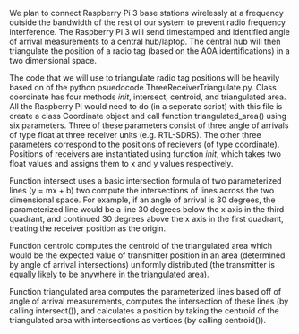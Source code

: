 We plan to connect Raspberry Pi 3 base stations wirelessly at a frequency outside the bandwidth of the rest of our system to 
prevent radio frequency interference. The Raspberry Pi 3 will send timestamped and identified angle of arrival measurements to a 
central hub/laptop. The central hub will then triangulate the position of a radio tag (based on the AOA identifications) in a two 
dimensional space. 

The code that we will use to triangulate radio tag positions will be heavily based on of the python psuedocode 
ThreeReceiverTriangulate.py. Class coordinate has four methods _init_, intersect, centroid, and triangulated area. All the 
Raspberry Pi would need to do (in a seperate script) with this file is create a class Coordinate object and call function 
triangulated_area() using six parameters. Three of these parameters consist of three angle  of arrivals of type float at three 
receiver units (e.g. RTL-SDRS). The other three parameters correspond to the positions of recievers (of type coordinate). 
Positions of receivers are instantiated using function _init_, which takes two float values and assigns them to x and y values 
respectively. 

Function intersect uses a basic intersection formula of two parameterized lines (y = mx + b) two compute the intersections of 
lines across the two dimensional space. For example, if an angle of arrival is 30 degrees, the parameterized line would be a line 
30 degrees below the x axis in the third quadrant, and continued 30 degrees above the x axis in the first quadrant, treating the 
receiver position as the origin.

Function centroid computes the centroid of the triangulated area which would be the expected value of transmitter position in an 
area (determined by angle of arrival intersections) uniformly distributed (the transmitter is equally likely to be anywhere in the 
triangulated area).

Function triangulated area computes the parameterized lines based off of angle of arrival measurements, computes the intersection 
of these lines (by calling intersect()), and calculates a position by taking the centroid of the triangulated area with 
intersections as vertices (by calling centroid()).
